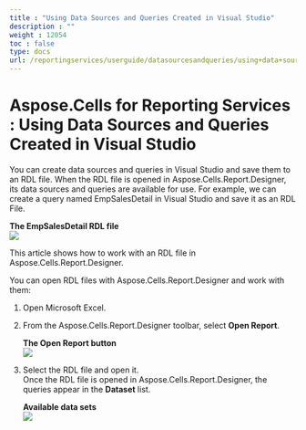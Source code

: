 ```yaml
---
title : "Using Data Sources and Queries Created in Visual Studio" 
description : "" 
weight : 12054 
toc : false
type: docs
url: /reportingservices/userguide/datasourcesandqueries/using+data+sources+and+queries+created+in+visual+studio/
---
```


# Aspose.Cells for Reporting Services : Using Data Sources and Queries Created in Visual Studio


You can create data sources and queries in Visual Studio and save them to an RDL file. When the RDL file is opened in Aspose.Cells.Report.Designer, its data sources and queries are available for use. For example, we can create a query named EmpSalesDetail in Visual Studio and save it as an RDL File.

**The EmpSalesDetail RDL file**  
![](https://docs2.aspose.com/cells/reportingservices/attachments/6094948/6193434.png)

This article shows how to work with an RDL file in Aspose.Cells.Report.Designer.

You can open RDL files with Aspose.Cells.Report.Designer and work with them:

1.  Open Microsoft Excel.
2.  From the Aspose.Cells.Report.Designer toolbar, select **Open Report**.  
      
    **The Open Report button**  
    ![](https://docs2.aspose.com/cells/reportingservices/attachments/6094948/6193441.png)  
      
    
3.  Select the RDL file and open it.  
    Once the RDL file is opened in Aspose.Cells.Report.Designer, the queries appear in the **Dataset** list.  
      
    **Available data sets**  
    ![](https://docs2.aspose.com/cells/reportingservices/attachments/6094948/6193440.png)

